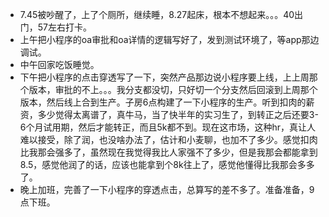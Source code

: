 + 7.45被吵醒了，上了个厕所，继续睡，8.27起床，根本不想起来。。。40出门，57左右打卡。
+ 上午把小程序的oa审批和oa详情的逻辑写好了，发到测试环境了，等app那边调试。
+ 中午回家吃饭睡觉。
+ 下午把小程序的点击穿透写了一下，突然产品那边说小程序要上线，上上周那个版本，审批的不上。。。我分支都没切，只好切一个分支然后回滚到上周那个版本，然后线上合到生产。子房6点构建了一下小程序的生产。听到扣肉的薪资，多少觉得太离谱了，真牛马，当了快半年的实习生了，到转正之后还要3-6个月试用期，然后才能转正，而且5k都不到。现在这市场，这种hr，真让人难以接受，除了润，也没啥办法了，估计和小麦聊，也加不了多少。感觉扣肉比我那会强多了，虽然现在我觉得我比人家强不了多少，但是我那会都能拿到8.5，感觉他润了的话，应该也能拿到个8k往上了，感觉他懂得比我那会多多了。
+ 晚上加班，完善了一下小程序的穿透点击，总算写的差不多了。准备准备，9点下班。